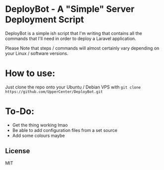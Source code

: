 # DeployBot - A "Simple" Server Deployment Script

DeployBot is a simple ish script that I'm writing that contains all the commands that I'll need in order to deploy a Laravel application.

Please Note that steps / commands will almost certainly vary depending on your Linux / software versions.

# How to use:

Just clone the repo onto your Ubuntu / Debian VPS with ``git clone https://github.com/UpperCenter/DeployBot.git``

# To-Do:

  - Get the thing working lmao
  - Be able to add configuration files from a set source
  - Add some colours maybe

License
----

MIT
